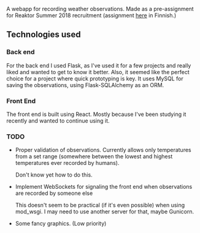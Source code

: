 A webapp for recording weather observations. Made as a pre-assignment for Reaktor Summer 2018 recruitment (assignment [here](https://github.com/reaktor/kesa-2018) in Finnish.)

## Technologies used
### Back end
For the back end I used Flask, as I've used it for a few projects and really liked and wanted to get to know it better. Also, it seemed like the perfect choice for a project where quick prototyping is key.
It uses MySQL for saving the observations, using Flask-SQLAlchemy as an ORM. 
### Front End
The front end is built using React. Mostly because I've been studying it recently and wanted to continue using it.
### TODO
* Proper validation of observations. Currently allows only temperatures from a set range (somewhere between the lowest and highest temperatures ever recorded by humans).
  
  Don't know yet how to do this.

* Implement WebSockets for signaling the front end when observations are recorded by someone else
  
  This doesn't seem to be practical (if it's even possible) when using mod_wsgi. I may need to use another server for that, maybe Gunicorn.

* Some fancy graphics. (Low priority)
